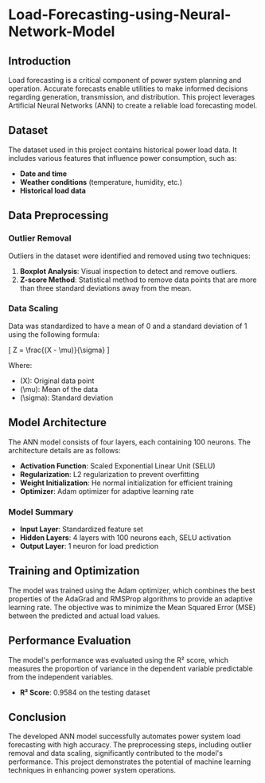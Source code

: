 # Load-Forecasting-using-Neural-Network-Model

## Introduction
Load forecasting is a critical component of power system planning and operation. Accurate forecasts enable utilities to make informed decisions regarding generation, transmission, and distribution. This project leverages Artificial Neural Networks (ANN) to create a reliable load forecasting model.

## Dataset
The dataset used in this project contains historical power load data. It includes various features that influence power consumption, such as:

- **Date and time**
- **Weather conditions** (temperature, humidity, etc.)
- **Historical load data**

## Data Preprocessing
### Outlier Removal
Outliers in the dataset were identified and removed using two techniques:

1. **Boxplot Analysis**: Visual inspection to detect and remove outliers.
2. **Z-score Method**: Statistical method to remove data points that are more than three standard deviations away from the mean.

### Data Scaling
Data was standardized to have a mean of 0 and a standard deviation of 1 using the following formula:

\[
Z = \frac{(X - \mu)}{\sigma}
\]

Where:
- \(X\): Original data point
- \(\mu\): Mean of the data
- \(\sigma\): Standard deviation

## Model Architecture
The ANN model consists of four layers, each containing 100 neurons. The architecture details are as follows:

- **Activation Function**: Scaled Exponential Linear Unit (SELU)
- **Regularization**: L2 regularization to prevent overfitting
- **Weight Initialization**: He normal initialization for efficient training
- **Optimizer**: Adam optimizer for adaptive learning rate

### Model Summary
- **Input Layer**: Standardized feature set
- **Hidden Layers**: 4 layers with 100 neurons each, SELU activation
- **Output Layer**: 1 neuron for load prediction

## Training and Optimization
The model was trained using the Adam optimizer, which combines the best properties of the AdaGrad and RMSProp algorithms to provide an adaptive learning rate. The objective was to minimize the Mean Squared Error (MSE) between the predicted and actual load values.

## Performance Evaluation
The model's performance was evaluated using the R² score, which measures the proportion of variance in the dependent variable predictable from the independent variables. 

- **R² Score**: 0.9584 on the testing dataset

## Conclusion
The developed ANN model successfully automates power system load forecasting with high accuracy. The preprocessing steps, including outlier removal and data scaling, significantly contributed to the model's performance. This project demonstrates the potential of machine learning techniques in enhancing power system operations.
